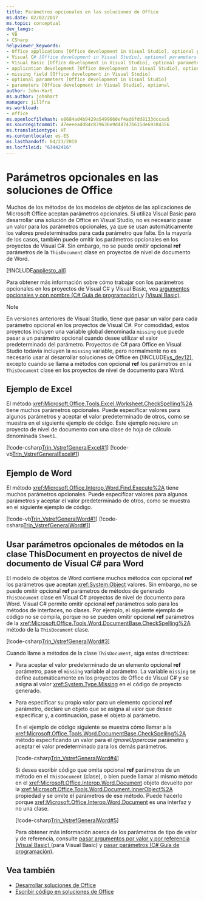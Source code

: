 ```yaml
---
title: Parámetros opcionales en las soluciones de Office
ms.date: 02/02/2017
ms.topic: conceptual
dev_langs:
- VB
- CSharp
helpviewer_keywords:
- Office applications [Office development in Visual Studio], optional parameters
- Visual C# [Office development in Visual Studio], optional parameters
- Visual Basic [Office development in Visual Studio], optional parameters
- application development [Office development in Visual Studio], optional parameters
- missing field [Office development in Visual Studio]
- optional parameters [Office development in Visual Studio]
- parameters [Office development in Visual Studio], optional
author: John-Hart
ms.author: johnhart
manager: jillfra
ms.workload:
- office
ms.openlocfilehash: e8684ad4b9429a5499660ef4ad6fdd8133dccaa5
ms.sourcegitcommit: 47eeeeadd84c879636e9d48747b615de69384356
ms.translationtype: HT
ms.contentlocale: es-ES
ms.lasthandoff: 04/23/2019
ms.locfileid: "63442416"
---
```

# <a name="optional-parameters-in-office-solutions"></a>Parámetros opcionales en las soluciones de Office
  Muchos de los métodos de los modelos de objetos de las aplicaciones de Microsoft Office aceptan parámetros opcionales. Si utiliza Visual Basic para desarrollar una solución de Office en Visual Studio, no es necesario pasar un valor para los parámetros opcionales, ya que se usan automáticamente los valores predeterminados para cada parámetro que falte. En la mayoría de los casos, también puede omitir los parámetros opcionales en los proyectos de Visual C#. Sin embargo, no se puede omitir opcional **ref** parámetros de la `ThisDocument` clase en proyectos de nivel de documento de Word.

 [!INCLUDE[appliesto_all](../vsto/includes/appliesto-all-md.md)]

 Para obtener más información sobre cómo trabajar con los parámetros opcionales en los proyectos de Visual C# y Visual Basic, vea [argumentos opcionales y con nombre &#40;C&#35; Guía de programación&#41; ](/dotnet/csharp/programming-guide/classes-and-structs/named-and-optional-arguments) y [ &#40;Visual Basic&#41;](/dotnet/visual-basic/programming-guide/language-features/procedures/optional-parameters).

> [!NOTE]
> En versiones anteriores de Visual Studio, tiene que pasar un valor para cada parámetro opcional en los proyectos de Visual C#. Por comodidad, estos proyectos incluyen una variable global denominada `missing` que puede pasar a un parámetro opcional cuando desee utilizar el valor predeterminado del parámetro. Proyectos de C# para Office en Visual Studio todavía incluyen la `missing` variable, pero normalmente no es necesario usar al desarrollar soluciones de Office en [!INCLUDE[vs_dev12](../vsto/includes/vs-dev12-md.md)], excepto cuando se llama a métodos con opcional **ref** los parámetros en la `ThisDocument` clase en los proyectos de nivel de documento para Word.

## <a name="example-in-excel"></a>Ejemplo de Excel
 El método <xref:Microsoft.Office.Tools.Excel.Worksheet.CheckSpelling%2A> tiene muchos parámetros opcionales. Puede especificar valores para algunos parámetros y aceptar el valor predeterminado de otros, como se muestra en el siguiente ejemplo de código. Este ejemplo requiere un proyecto de nivel de documento con una clase de hoja de cálculo denominada `Sheet1`.

 [!code-csharp[Trin_VstrefGeneralExcel#1](../vsto/codesnippet/CSharp/excelworkbook1/Sheet1.cs#1)]
 [!code-vb[Trin_VstrefGeneralExcel#1](../vsto/codesnippet/VisualBasic/excelworkbook1/Sheet1.vb#1)]

## <a name="example-in-word"></a>Ejemplo de Word
 El método <xref:Microsoft.Office.Interop.Word.Find.Execute%2A> tiene muchos parámetros opcionales. Puede especificar valores para algunos parámetros y aceptar el valor predeterminado de otros, como se muestra en el siguiente ejemplo de código.

 [!code-vb[Trin_VstrefGeneralWord#1](../vsto/codesnippet/VisualBasic/worddocument1/ThisDocument.vb#1)]
 [!code-csharp[Trin_VstrefGeneralWord#1](../vsto/codesnippet/CSharp/worddocument1/ThisDocument.cs#1)]

## <a name="use-optional-parameters-of-methods-in-the-thisdocument-class-in-visual-c-document-level-projects-for-word"></a>Usar parámetros opcionales de métodos en la clase ThisDocument en proyectos de nivel de documento de Visual C# para Word
 El modelo de objetos de Word contiene muchos métodos con opcional **ref** los parámetros que aceptan <xref:System.Object> valores. Sin embargo, no se puede omitir opcional **ref** parámetros de métodos de generado `ThisDocument` clase en Visual C# proyectos de nivel de documento para Word. Visual C# permite omitir opcional **ref** parámetros solo para los métodos de interfaces, no clases. Por ejemplo, el siguiente ejemplo de código no se compila, porque no se pueden omitir opcional **ref** parámetros de la <xref:Microsoft.Office.Tools.Word.DocumentBase.CheckSpelling%2A> método de la `ThisDocument` clase.

 [!code-csharp[Trin_VstrefGeneralWord#3](../vsto/codesnippet/CSharp/worddocument1/ThisDocument.cs#3)]

 Cuando llame a métodos de la clase `ThisDocument`, siga estas directrices:

- Para aceptar el valor predeterminado de un elemento opcional **ref** parámetro, pase el `missing` variable al parámetro. La variable `missing` se define automáticamente en los proyectos de Office de Visual C# y se asigna al valor <xref:System.Type.Missing> en el código de proyecto generado.

- Para especificar su propio valor para un elemento opcional **ref** parámetro, declare un objeto que se asigna al valor que desee especificar y, a continuación, pase el objeto al parámetro.

  En el ejemplo de código siguiente se muestra cómo llamar a la <xref:Microsoft.Office.Tools.Word.DocumentBase.CheckSpelling%2A> método especificando un valor para el *ignoreUppercase* parámetro y aceptar el valor predeterminado para los demás parámetros.

  [!code-csharp[Trin_VstrefGeneralWord#4](../vsto/codesnippet/CSharp/worddocument1/ThisDocument.cs#4)]

  Si desea escribir código que omita opcional **ref** parámetros de un método en el `ThisDocument` (clase), o bien puede llamar al mismo método en el <xref:Microsoft.Office.Interop.Word.Document> objeto devuelto por la <xref:Microsoft.Office.Tools.Word.Document.InnerObject%2A> propiedad y se omite el parámetros de ese método. Puede hacerlo porque <xref:Microsoft.Office.Interop.Word.Document> es una interfaz y no una clase.

  [!code-csharp[Trin_VstrefGeneralWord#5](../vsto/codesnippet/CSharp/worddocument1/ThisDocument.cs#5)]

  Para obtener más información acerca de los parámetros de tipo de valor y de referencia, consulte [pasar argumentos por valor y por referencia &#40;Visual Basic&#41; ](/dotnet/visual-basic/programming-guide/language-features/procedures/passing-arguments-by-value-and-by-reference) (para Visual Basic) y [pasar parámetros &#40;C&#35; Guía de programación&#41;](/dotnet/csharp/programming-guide/classes-and-structs/passing-parameters).

## <a name="see-also"></a>Vea también
- [Desarrollar soluciones de Office](../vsto/developing-office-solutions.md)
- [Escribir código en soluciones de Office](../vsto/writing-code-in-office-solutions.md)
